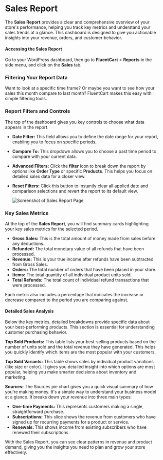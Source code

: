 
# Sales Report

The **Sales Report** provides a clear and comprehensive overview of your store's performance, helping you track key metrics and understand your sales trends at a glance. This dashboard is designed to give you actionable insights into your revenue, orders, and customer behavior.

#### Accessing the Sales Report

Go to your WordPress dashboard, then go to **FluentCart** > **Reports** in the side menu, and click on the **Sales** tab.

### Filtering Your Report Data

Want to look at a specific time frame? Or maybe you want to see how your sales this month compare to last month? FluentCart makes this easy with simple filtering tools.

### Report Filters and Controls

The top of the dashboard gives you key controls to choose what data appears in the report.

* **Date Filter:** This field allows you to define the date range for your report, enabling you to focus on specific periods.
* **Compare To:** This dropdown allows you to choose a past time period to compare with your current data.
* **Advanced Filters:** Click the **filter** icon to break down the report by options like **Order Type** or specific **Products**. This helps you focus on detailed sales data for a closer view.
* **Reset Filters:** Click this button to instantly clear all applied date and comparison selections and revert the report to its default view.

  ![Screenshot of Sales Report Page](/images/reporting-analytics/sales/sales-reports.webp)

### Key Sales Metrics

At the top of the **Sales Report**, you will find summary cards highlighting your key sales metrics for the selected period.

* **Gross Sales:** This is the total amount of money made from sales before any deductions.
* **Refunded:** The total monetary value of all refunds that have been processed.
* **Revenue:** This is your true income after refunds have been subtracted from Gross Sales.
* **Orders:** The total number of orders that have been placed in your store.
* **Items:** The total quantity of all individual product units sold.
* **Total Refunds:** The total count of individual refund transactions that were processed.

Each metric also includes a percentage that indicates the increase or decrease compared to the period you are comparing against.

#### Detailed Sales Analysis

Below the key metrics, detailed breakdowns provide specific data about your best-performing products. This section is essential for understanding customer purchasing behavior.

**Top Sold Products:** This table lists your best-selling products based on the number of units sold and the total revenue they have generated. This helps you quickly identify which items are the most popular with your customers.

**Top Sold Variants:** This table shows sales by individual product variations (like size or color). It gives you detailed insight into which options are most popular, helping you make smarter decisions about inventory and marketing.

**Sources:** The Sources pie chart gives you a quick visual summary of how you're making money. It's a simple way to understand your business model at a glance. It breaks down your revenue into three main types:

 * **One-time Payments:** This represents customers making a single, straightforward purchase.
 * **Subscriptions:** This slice shows the revenue from customers who have signed up for recurring payments for a product or service.
 * **Renewals:** This shows income from existing subscribers who have renewed their subscriptions.

With the Sales Report, you can see clear patterns in revenue and product demand, giving you the insights you need to plan and grow your store effectively.


